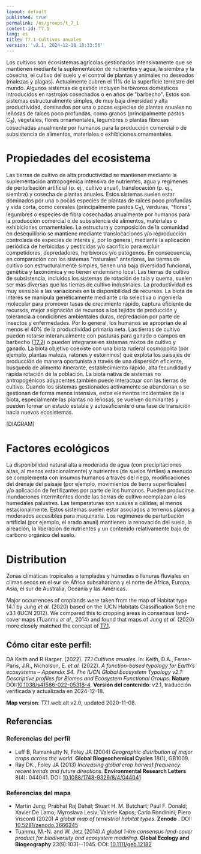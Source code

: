 ```yaml
---
layout: default
published: true
permalink: /es/groups/t_7_1
content-id: T7.1
lang: es
title: T7.1 Cultivos anuales
version: 'v2.1, 2024-12-18 18:33:56'
---
```


Los cultivos son ecosistemas agrícolas gestionados intensivamente que se mantienen mediante la suplementación de nutrientes y agua, la siembra y la cosecha, el cultivo del suelo y el control de plantas y animales no deseados (malezas y plagas). Actualmente cubren el 11% de la superficie terrestre del mundo. Algunos sistemas de gestión incluyen herbívoros domésticos introducidos en rastrojos cosechados o en años de "barbecho". Estos son sistemas estructuralmente simples, de muy baja diversidad y alta productividad, dominados por una o pocas especies de plantas anuales no leñosas de raíces poco profundas, como granos (principalmente pastos C<sub>3</sub>), vegetales, flores ornamentales, legumbres o plantas fibrosas cosechadas anualmente por humanos para la producción comercial o de subsistencia de alimentos, materiales o exhibiciones ornamentales.

# Propiedades del ecosistema
 
Las tierras de cultivo de alta productividad se mantienen mediante la suplementación antropogénica intensiva de nutrientes, agua y regímenes de perturbación artificial (p. ej., cultivo anual), translocación (p. ej., siembra) y cosecha de plantas anuales. Estos sistemas suelen estar dominados por una o pocas especies de plantas de raíces poco profundas y vida corta, como cereales (principalmente pastos C<sub>3</sub>), verduras, "flores", legumbres o especies de fibra cosechadas anualmente por humanos para la producción comercial o de subsistencia de alimentos, materiales o exhibiciones ornamentales. La estructura y composición de la comunidad en desequilibrio se mantiene mediante translocaciones y/o reproducción controlada de especies de interés y, por lo general, mediante la aplicación periódica de herbicidas y pesticidas y/o sacrificio para excluir competidores, depredadores, herbívoros y/o patógenos. En consecuencia, en comparación con los sistemas "naturales" anteriores, las tierras de cultivo son estructuralmente simples, tienen una baja diversidad funcional, genética y taxonómica y no tienen endemismo local. Las tierras de cultivo de subsistencia, incluidos los sistemas de rotación de tala y quema, suelen ser más diversas que las tierras de cultivo industriales. La productividad es muy sensible a las variaciones en la disponibilidad de recursos. La biota de interés se manipula genéticamente mediante cría selectiva o ingeniería molecular para promover tasas de crecimiento rápido, captura eficiente de recursos, mejor asignación de recursos a los tejidos de producción y tolerancia a condiciones ambientales duras, depredación por parte de insectos y enfermedades. Por lo general, los humanos se aproprian de al menos el 40% de la productividad primaria neta. Las tierras de cultivo pueden rotarse interanualmente con pasturas para ganado o campos en barbecho ([T7.2](/explore/groups/T7.2)) o pueden integrarse en sistemas mixtos de cultivo y ganado. La biota objetivo coexiste con una biota ruderal cosmopolita (por ejemplo, plantas maleza, ratones y estorninos) que explota los paisajes de producción de manera oportunista a través de una dispersión eficiente, búsqueda de alimento itinerante, establecimiento rápido, alta fecundidad y rápida rotación de la población. La biota nativa de sistemas no antropogénicos adyacentes también puede interactuar con las tierras de cultivo. Cuando los sistemas gestionados activamente se abandonan o se gestionan de forma menos intensiva, estos elementos  incidentales de la biota, especialmente las plantas no leñosas, se vuelven dominantes y pueden formar un estado estable y autosuficiente o una fase de transición hacia nuevos ecosistemas.

[DIAGRAM]

# Factores ecológicos
 
La disponibilidad natural alta a moderada de agua (con precipitaciones altas, al menos estacionalmente) y nutrientes (de suelos fértiles) a menudo se complementa con insumos humanos a través del riego, modificaciones del drenaje del paisaje (por ejemplo, movimientos de tierra superficiales) y/o aplicación de fertilizantes por parte de los humanos. Pueden producirse inundaciones intermitentes donde las tierras de cultivo reemplazan a los humedales palustres. Las temperaturas son suaves a cálidas, al menos estacionalmente. Estos sistemas suelen estar asociados a terrenos planos a moderados accesibles para maquinaria. Los regímenes de perturbación artificial (por ejemplo, el arado anual) mantienen la renovación del suelo, la aireación, la liberación de nutrientes y un contenido relativamente bajo de carbono orgánico del suelo.
 
# Distribution
 
Zonas climáticas tropicales a templadas y húmedas o llanuras fluviales en climas secos en el sur de África subsahariana y el norte de África, Europa, Asia, el sur de Australia, Oceanía y las Américas.

Major occurrences of croplands were taken from the map of Habitat type 14.1 by Jung _et al._ (2020) based on the IUCN Habitats Classification Scheme v3.1 (IUCN 2012). We compared this to cropping areas in consensus land-cover maps (Tuanmu _et al._, 2014) and found that maps of Jung _et al._ (2020) more closely matched the concept of [T7.1](/explore/groups/T7.1).

## Cómo citar este perfil:

DA Keith and R Harper. (2022). *T7.1 Cultivos anuales*. In: Keith, D.A., Ferrer-Paris, J.R., Nicholson, E. *et al.* (2022). *A function-based typology for Earth’s ecosystems – Appendix S4. The IUCN Global Ecosystem Typology v2.1: Descriptive profiles for Biomes and Ecosystem Functional Groups*. **Nature** DOI:[10.1038/s41586-022-05318-4](https://doi.org/10.1038/s41586-022-05318-4).
**Versión del contenido**: v2.1, traducción verificada y actualizada en 2024-12-18.

**Map version**: T7.1.web.alt v2.0, updated 2020-11-08.

## Referencias

### Referencias del perfil
* Leff B, Ramankutty N, Foley JA  (2004) *Geographic distribution of major crops across the world*. **Global Biogeochemical Cycles** 18(1), GB1009.
* Ray DK., Foley JA  (2013) *Increasing global crop harvest frequency: recent trends and future directions*. **Environmental Research Letters** 8(4): 044041. DOI: [10.1088/1748-9326/8/4/044041](http://doi.org/10.1088/1748-9326/8/4/044041)

### Referencias del mapa
* Martin Jung; Prabhat Raj Dahal; Stuart H. M. Butchart; Paul F. Donald;  Xavier De Lamo;  Myroslava Lesiv;  Valerie Kapos; Carlo Rondinini;  Piero Visconti (2020) *A global map of terrestrial habitat types*. **Zenodo** . DOI: [10.5281/zenodo.3666245](http://doi.org/10.5281/zenodo.3666245)
* Tuanmu, M.-N. and W. Jetz (2014) *A global 1-km consensus land-cover product for biodiversity and ecosystem modeling*. **Global Ecology and Biogeography** 23(9):1031--1045. DOI: [10.1111/geb.12182](http://doi.org/10.1111/geb.12182)

